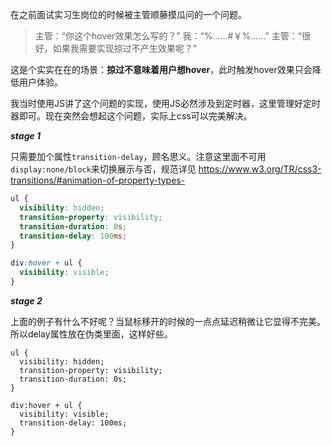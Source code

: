 在之前面试实习生岗位的时候被主管顺藤摸瓜问的一个问题。

> 主管：“你这个hover效果怎么写的？”
我：“%……#￥%……”
主管：“很好，如果我需要实现掠过不产生效果呢？”

这是个实实在在的场景：**掠过不意味着用户想hover**，此时触发hover效果只会降低用户体验。

我当时使用JS讲了这个问题的实现，使用JS必然涉及到定时器，这里管理好定时器即可。现在突然会想起这个问题，实际上css可以完美解决。

***stage 1***

只需要加个属性`transition-delay`，顾名思义。注意这里面不可用`display:none/block`来切换展示与否，规范详见 https://www.w3.org/TR/css3-transitions/#animation-of-property-types-
```css
ul {
  visibility: hidden;
  transition-property: visibility;
  transition-duration: 0s;
  transition-delay: 100ms;
}

div:hover + ul {
  visibility: visible;
}
```
***stage 2***

上面的例子有什么不好呢？当鼠标移开的时候的一点点延迟稍微让它显得不完美。所以delay属性放在伪类里面，这样好些。
```
ul {
  visibility: hidden;
  transition-property: visibility;
  transition-duration: 0s;
}

div:hover + ul {
  visibility: visible;
  transition-delay: 100ms;
}
```